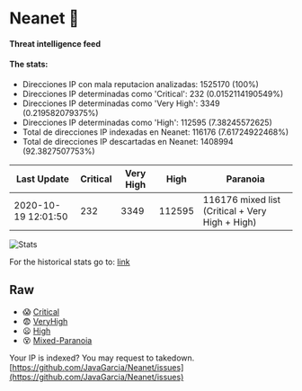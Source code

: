 # Neanet :hocho:
#### Threat intelligence feed
#### The stats:

- Direcciones IP con mala reputacion analizadas: 1525170 (100%)
- Direcciones IP determinadas como 'Critical':  232 (0.0152114190549%)
- Direcciones IP determinadas como 'Very High':  3349 (0.219582079375%)
- Direcciones IP determinadas como 'High':  112595 (7.38245572625)
- Total de direcciones IP indexadas en Neanet:  116176 (7.61724922468%)
- Total de direcciones IP descartadas en Neanet:  1408994 (92.3827507753%)

| Last Update | Critical | Very High | High | Paranoia |
| --- | --- | --- | --- | --- |
| 2020-10-19 12:01:50 | 232 | 3349 | 112595 | 116176 mixed list (Critical + Very High + High)|

![Stats](https://docs.google.com/spreadsheets/d/e/2PACX-1vSnaNMIXVabIpDJjufMlzH7poXnshF3mgd8Is1g9ytUEzVsP5my4Trn8f-xkoLLQ38xpL3HtmUexLo6/pubchart?oid=501124687&format=image)

For the historical stats go to: [link](/stats.csv)
## Raw
- :scream: [Critical](https://raw.githubusercontent.com/JavaGarcia/Neanet/master/blacklists/neanet_critical.txt)
- :fearful: [VeryHigh](https://raw.githubusercontent.com/JavaGarcia/Neanet/master/blacklists/neanet_veryHigh.txtt)
- :frowning: [High](https://raw.githubusercontent.com/JavaGarcia/Neanet/master/blacklists/neanet_high.txt)
- :dizzy_face: [Mixed-Paranoia](https://raw.githubusercontent.com/JavaGarcia/Neanet/master/blacklists/neanet_all.txt)


Your IP is indexed? You may request to takedown. [https://github.com/JavaGarcia/Neanet/issues](https://github.com/JavaGarcia/Neanet/issues)
















































































































































































































































































































































































































































































































































































































































































































































































































































































































































































































































































































































































































































































































































































































































































































































































